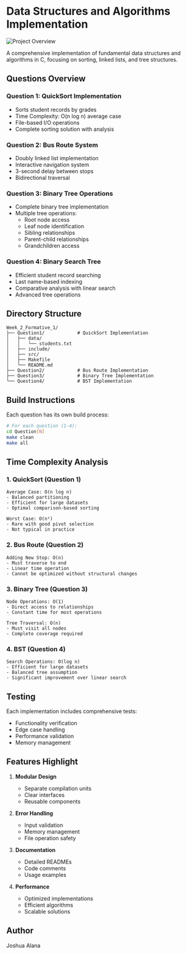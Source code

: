 # Data Structures and Algorithms Implementation

![Project Overview](images/algorithm-analysis.svg)

A comprehensive implementation of fundamental data structures and algorithms in C, focusing on sorting, linked lists, and tree structures.

## Questions Overview

### Question 1: QuickSort Implementation
- Sorts student records by grades
- Time Complexity: O(n log n) average case
- File-based I/O operations
- Complete sorting solution with analysis

### Question 2: Bus Route System
- Doubly linked list implementation
- Interactive navigation system
- 3-second delay between stops
- Bidirectional traversal

### Question 3: Binary Tree Operations
- Complete binary tree implementation
- Multiple tree operations:
  * Root node access
  * Leaf node identification
  * Sibling relationships
  * Parent-child relationships
  * Grandchildren access

### Question 4: Binary Search Tree
- Efficient student record searching
- Last name-based indexing
- Comparative analysis with linear search
- Advanced tree operations

## Directory Structure
```
Week_2_Formative_1/
├── Question1/            # QuickSort Implementation
│   ├── data/
│   │   └── students.txt
│   ├── include/
│   ├── src/
│   ├── Makefile
│   └── README.md
├── Question2/            # Bus Route Implementation
├── Question3/            # Binary Tree Implementation
└── Question4/            # BST Implementation
```

## Build Instructions

Each question has its own build process:

```bash
# For each question (1-4):
cd Question[N]
make clean
make all
```

## Time Complexity Analysis

### 1. QuickSort (Question 1)
```
Average Case: O(n log n)
- Balanced partitioning
- Efficient for large datasets
- Optimal comparison-based sorting

Worst Case: O(n²)
- Rare with good pivot selection
- Not typical in practice
```

### 2. Bus Route (Question 2)
```
Adding New Stop: O(n)
- Must traverse to end
- Linear time operation
- Cannot be optimized without structural changes
```

### 3. Binary Tree (Question 3)
```
Node Operations: O(1)
- Direct access to relationships
- Constant time for most operations

Tree Traversal: O(n)
- Must visit all nodes
- Complete coverage required
```

### 4. BST (Question 4)
```
Search Operations: O(log n)
- Efficient for large datasets
- Balanced tree assumption
- Significant improvement over linear search
```

## Testing

Each implementation includes comprehensive tests:
- Functionality verification
- Edge case handling
- Performance validation
- Memory management

## Features Highlight

1. **Modular Design**
   - Separate compilation units
   - Clear interfaces
   - Reusable components

2. **Error Handling**
   - Input validation
   - Memory management
   - File operation safety

3. **Documentation**
   - Detailed READMEs
   - Code comments
   - Usage examples

4. **Performance**
   - Optimized implementations
   - Efficient algorithms
   - Scalable solutions

## Author
Joshua Alana
